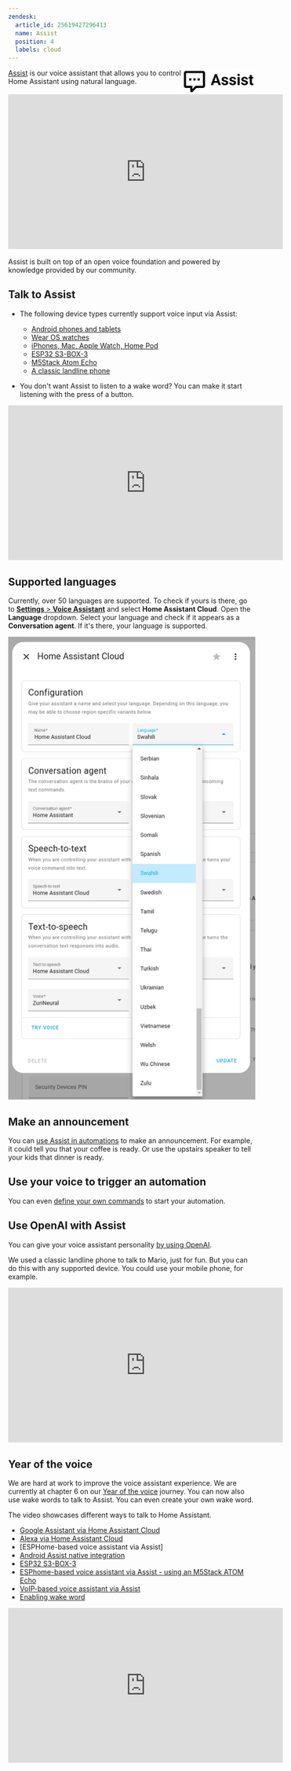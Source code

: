 ```yaml
---
zendesk:
  article_id: 25619427296413
  name: Assist
  position: 4
  labels: cloud
---
```


<img src="/static/img/logos/assist-logo.png" class='no-shadow' alt='Assist logo' style='width: 150px; float: right'>

[Assist](https://www.home-assistant.io/voice_control/) is our voice assistant that allows you to control Home Assistant using natural language.

<div class='videoWrapper'>
<iframe width="560" height="315" src="https://www.youtube.com/embed/HqYbhk6vq9E" videotitle="This 70s Walkie Talkie controls your smart home" frameborder="0" allow="accelerometer; autoplay; encrypted-media; gyroscope; picture-in-picture" allowfullscreen></iframe>
</div>

Assist is built on top of an open voice foundation and powered by knowledge provided by our community.

## Talk to Assist

- The following device types currently support voice input via Assist:

  - [Android phones and tablets](https://www.home-assistant.io/voice_control/android/)
  - [Wear OS watches](https://www.home-assistant.io/voice_control/android/#assist-on-wear-os)
  - [iPhones, Mac, Apple Watch, Home Pod](https://www.home-assistant.io/voice_control/apple/)
  - [ESP32 S3-BOX-3](https://www.home-assistant.io/voice_control/s3_box_voice_assistant/)
  - [M5Stack Atom Echo](https://www.home-assistant.io/voice_control/thirteen-usd-voice-remote/)
  - [A classic landline phone](https://www.home-assistant.io/voice_control/worlds-most-private-voice-assistant/)

- You don't want Assist to listen to a wake word? You can make it start listening with the press of a button.

<div class='videoWrapper'>
<iframe width="560" height="315" src="https://www.youtube.com/embed/5b7nqGZyeVU" videotitle="Assist on an Android watch" frameborder="0" allow="accelerometer; autoplay; encrypted-media; gyroscope; picture-in-picture" allowfullscreen></iframe>
</div>

## Supported languages

Currently, over 50 languages are supported. To check if yours is there, go to [**Settings** > **Voice Assistant**](https://my.home-assistant.io/redirect/voice_assistants/) and select **Home Assistant Cloud**. Open the **Language** dropdown. Select your language and check if it appears as a **Conversation agent**. If it's there, your language is supported.

<img src="/static/img/cloud/assist_home-assistant-cloud_languages.png" alt="Languages supported by Home Assistant Cloud">

## Make an announcement

You can [use Assist in automations](https://www.home-assistant.io/voice_control/using_tts_in_automation/) to make an announcement. For example, it could tell you that your coffee is ready. Or use the upstairs speaker to tell your kids that dinner is ready.

## Use your voice to trigger an automation

You can even [define your own commands](https://www.home-assistant.io/voice_control/custom_sentences/) to start your automation.

## Use OpenAI with Assist

You can give your voice assistant personality [by using OpenAI](https://www.home-assistant.io/voice_control/worlds-most-private-voice-assistant/#give-your-voice-assistant-personality-using-the-openai-integration).

We used a classic landline phone to talk to Mario, just for fun. But you can do this with any supported device. You could use your mobile phone, for example.

<div class='videoWrapper'>
<iframe width="560" height="315" src="https://www.youtube.com/embed/eLx8_NAqptk" videotitle="Give your voice assistant personality using the OpenAI integration" frameborder="0" allow="accelerometer; autoplay; encrypted-media; gyroscope; picture-in-picture" allowfullscreen></iframe>
</div>

## Year of the voice

We are hard at work to improve the voice assistant experience. We are currently at chapter 6 on our [Year of the voice](https://www.home-assistant.io/blog/2024/02/21/voice-chapter-6/) journey. You can now also use wake words to talk to Assist. You can even create your own wake word.

The video showcases different ways to talk to Home Assistant.

- [Google Assistant via Home Assistant Cloud](https://www.nabucasa.com/config/google_assistant/)
- [Alexa via Home Assistant Cloud](https://www.nabucasa.com/config/amazon_alexa/)
- [ESPHome-based voice assistant via Assist]
- [Android Assist native integration](https://www.home-assistant.io/voice_control/android/)
- [ESP32 S3-BOX-3](https://www.home-assistant.io/voice_control/s3_box_voice_assistant/)
- [ESPhome-based voice assistant via Assist - using an M5Stack ATOM Echo](https://www.home-assistant.io/voice_control/thirteen-usd-voice-remote/)
- [VoIP-based voice assistant via Assist](https://www.home-assistant.io/voice_control/worlds-most-private-voice-assistant/)
- [Enabling wake word](https://www.home-assistant.io/voice_control/install_wake_word_add_on/)

<div class='videoWrapper'>
<iframe width="560" height="315" src="https://www.youtube.com/embed/XF53wUbeLxA" videotitle="Voice at Home Assistant." frameborder="0" allow="accelerometer; autoplay; encrypted-media; gyroscope; picture-in-picture" allowfullscreen></iframe>
</div>
